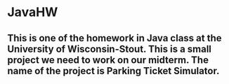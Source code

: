 # JavaHW
## This is one of the homework in Java class at the University of Wisconsin-Stout. This is a small project we need to work on our midterm. The name of the project is Parking Ticket Simulator. 
